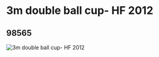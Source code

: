 # 3m double ball cup- HF 2012
## 98565
![3m double ball cup- HF 2012](https://lc-www-live-s.legocdn.com/media/bricks/5/2/6001094.jpg)